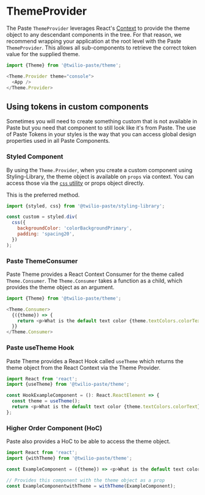 <!-- STORY -->

# ThemeProvider

The Paste `ThemeProvider` leverages React's [Context](https://reactjs.org/docs/context.html) to provide the theme object to any descendant components in the tree. For that reason, we recommend wrapping your application at the root level with the Paste `ThemeProvider`. This allows all sub-components to retrieve the correct token value for the supplied theme.

```js
import {Theme} from '@twilio-paste/theme';

<Theme.Provider theme="console">
  <App />
</Theme.Provider>
```

## Using tokens in custom components

Sometimes you will need to create something custom that is not available in Paste but you need that component to still look like it's from Paste. The use of Paste Tokens in your styles is the way that you can access global design properties used in all Paste Components.

### Styled Component

By using the `Theme.Provider`, when you create a custom component using Styling-Library, the theme object is available on `props` via context. You can access those via the [`css` utility](https://github.com/styled-system/styled-system/blob/master/packages/css/README.md) or props object directly.

This is the preferred method.

```js
import {styled, css} from '@twilio-paste/styling-library';

const custom = styled.div(
  css({
    backgroundColor: 'colorBackgroundPrimary',
    padding: 'spacing20',
  })
);
```

### Paste ThemeConsumer

Paste Theme provides a React Context Consumer for the theme called `Theme.Consumer`. The `Theme.Consumer` takes a function as a child, which provides the theme object as an argument.

```js
import {Theme} from '@twilio-paste/theme';

<Theme.Consumer>
  {({theme}) => {
    return <p>What is the default text color {theme.textColors.colorText}</p>;
  }}
</Theme.Consumer>
```

### Paste useTheme Hook

Paste Theme provides a React Hook called `useTheme` which returns the theme object from the React Context via the Theme Provider.

```js
import React from 'react';
import {useTheme} from '@twilio-paste/theme';

const HookExampleComponent = (): React.ReactElement => {
  const theme = useTheme();
  return <p>What is the default text color {theme.textColors.colorText}</p>;
};
```

### Higher Order Component (HoC)

Paste also provides a HoC to be able to access the theme object.

```js
import React from 'react';
import {withTheme} from '@twilio-paste/theme';

const ExampleComponent = ({theme}) => <p>What is the default text color {theme.textColors.colorText}</p>;

// Provides this component with the theme object as a prop
const ExampleComponentwithTheme = withTheme(ExampleComponent);
```
